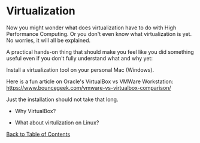 # Virtualization

Now you might wonder what does virtualization have to do with High Performance Computing.
Or you don't even know what virtualization is yet. No worries, it will all be explained.


A practical hands-on thing that should make you feel like you did something useful 
even if you don't fully understand what and why yet:

Install a virtualization tool on your personal Mac (Windows).

Here is a fun article on Oracle's VirtualBox vs VMWare Workstation:
https://www.bouncegeek.com/vmware-vs-virtualbox-comparison/

Just the installation should not take that long.

- Why VirtualBox?

- What about virtulization on Linux?

[Back to Table of Contents](https://github.com/Pomona-ITS/DailyChallenges/blob/main/README.md)
